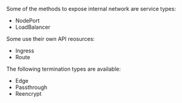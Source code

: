 Some of the methods to expose internal network are service types:

* NodePort
* LoadBalancer

Some use their own API reosurces:
* Ingress
* Route

The following termination types are available:

* Edge
* Passthrough
* Reencrypt
